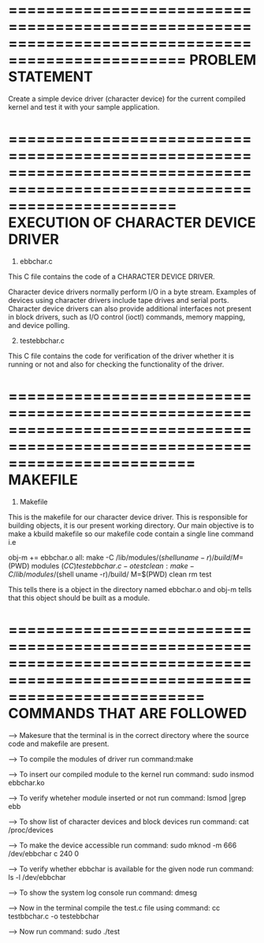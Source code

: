 =================================================================================================
PROBLEM STATEMENT
===========================================================================================
Create a simple device driver (character device) for the current compiled kernel and test
it with your sample application.









========================================================================================================================== 
EXECUTION OF CHARACTER DEVICE DRIVER
==========================================================================================================================
1) ebbchar.c 

This C file contains the code of a CHARACTER DEVICE DRIVER.

Character device drivers normally perform I/O in a byte stream. Examples of devices using character drivers include tape 
drives and serial ports. Character device drivers can also provide additional interfaces not present in block drivers, 
such as I/O control (ioctl) commands, memory mapping, and device polling.

2) testebbchar.c

This C file contains the code for verification of the driver whether it is running or not and also for checking the functionality of the driver.


============================================================================================================================
 MAKEFILE 
============================================================================================================================
1) Makefile

This is the makefile for our character device driver. This is responsible for building objects, it is our present working 
directory. Our main objective is to make a kbuild makefile so our makefile code contain a single line command i.e 

obj-m += ebbchar.o
all:
	make -C /lib/modules/$(shell uname -r)/build/ M=$(PWD) modules
	$(CC) testebbchar.c -o test
clean:
	make -C /lib/modules/$(shell uname -r)/build/ M=$(PWD) clean
	rm test

This tells there is a object in the directory named ebbchar.o and obj-m tells that this object should be built as a 
module.

============================================================================================================================= 
COMMANDS THAT ARE FOLLOWED 
=============================================================================================================================

--> Makesure that the terminal is in the correct directory where the source code and makefile are present.

--> To compile the modules of driver run
	command:make

--> To insert our compiled module to the kernel run
	command: sudo insmod ebbchar.ko

--> To verify wheteher module inserted or not run
	command: lsmod |grep ebb
         

--> To show list of character devices and block devices run
	command: cat /proc/devices

--> To make the device accessible run
	command: sudo mknod -m 666 /dev/ebbchar c 240 0 
         
  
--> To verify whether ebbchar is available for the given node run
	command: ls -l /dev/ebbchar
         
--> To show the system log console run 
	command: dmesg
         

--> Now in the terminal compile the test.c file using
	command: cc testbbchar.c -o testebbchar

--> Now run 
         command: sudo ./test
